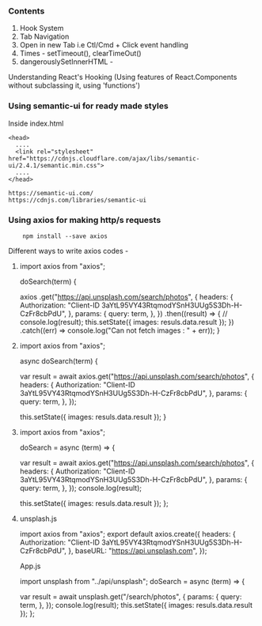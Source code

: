 
### Contents 
1. Hook System
2. Tab Navigation
3. Open in new Tab i.e Ctl/Cmd + Click event handling
4. Times - setTimeout(), clearTimeOut()
5. dangerouslySetInnerHTML - 


Understanding React's Hooking (Using features of React.Components without subclassing it, using 'functions')

### Using semantic-ui for ready made styles

Inside index.html

    <head>
      ....
      <link rel="stylesheet" href="https://cdnjs.cloudflare.com/ajax/libs/semantic-ui/2.4.1/semantic.min.css">
      ....
    </head>

    https://semantic-ui.com/
    https://cdnjs.com/libraries/semantic-ui

### Using axios for making http/s requests

        npm install --save axios

Different ways to write axios codes -

1.  import axios from "axios";

    doSearch(term) {

    axios
    .get("https://api.unsplash.com/search/photos", {
    headers: {
    Authorization:
    "Client-ID 3aYtL95VY43RtqmodYSnH3UUg5S3Dh-H-CzFr8cbPdU",
    },
    params: {
    query: term,
    },
    })
    .then((result) => {
    // console.log(result);
    this.setState({ images: resuls.data.result });
    })
    .catch((err) => console.log("Can not fetch images : " + err));
    }

2.  import axios from "axios";

    async doSearch(term) {

    var result = await axios.get("https://api.unsplash.com/search/photos", {
    headers: {
    Authorization: "Client-ID 3aYtL95VY43RtqmodYSnH3UUg5S3Dh-H-CzFr8cbPdU",
    },
    params: {
    query: term,
    },
    });

    this.setState({ images: resuls.data.result });
    }

3.  import axios from "axios";

    doSearch = async (term) => {

    var result = await axios.get("https://api.unsplash.com/search/photos", {
    headers: {
    Authorization: "Client-ID 3aYtL95VY43RtqmodYSnH3UUg5S3Dh-H-CzFr8cbPdU",
    },
    params: {
    query: term,
    },
    });
    console.log(result);

    this.setState({ images: resuls.data.result });
    };

4.  unsplash.js

    import axios from "axios";
    export default axios.create({
    headers: {
    Authorization: "Client-ID 3aYtL95VY43RtqmodYSnH3UUg5S3Dh-H-CzFr8cbPdU",
    },
    baseURL: "https://api.unsplash.com",
    });

    App.js

    import unsplash from "../api/unsplash";
    doSearch = async (term) => {

    var result = await unsplash.get("/search/photos", {
    params: {
    query: term,
    },
    });
    console.log(result);
    this.setState({ images: resuls.data.result });
    };
